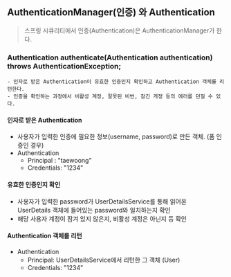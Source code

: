## AuthenticationManager(인증) 와 Authentication

> 스프링 시큐리티에서 인증(Authentication)은 AuthenticationManager가 한다.

### Authentication authenticate(Authentication authentication) throws AuthenticationException;

    - 인자로 받은 Authentication이 유효한 인증인지 확인하고 Authentication 객체를 리턴한다.
    - 인증을 확인하는 과정에서 비활성 계정, 잘못된 비번, 잠긴 게정 등의 에러를 던질 수 있다.

#### 인자로 받은 Authentication

- 사용자가 입력한 인증에 필요한 정보(username, password)로 만든 객체. (폼 인증인 경우)
- Authentication
  - Principal : "taewoong"
  - Credentials: "1234"

#### 유효한 인증인지 확인

- 사용자가 입력한 password가 UserDetailsService를 통해 읽어온<br> UserDetails 객체에 들어있는 password와 일치하는지 확인
- 해당 사용자 계정이 잠겨 있지 않은지, 비활성 계정은 아닌지 등 확인

#### Authentication 객체를 리턴

- Authentication
  - Principal: UserDetailsService에서 리턴한 그 객체 (User)
  - Credentials: "1234"
